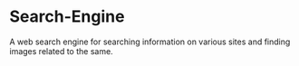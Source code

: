 # Search-Engine
A web search engine for searching information on various sites and finding images related to the same.
